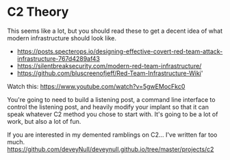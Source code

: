 # C2 Theory
This seems like a lot, but you should read these to get a decent idea of what modern infrastructure should look like.

* <https://posts.specterops.io/designing-effective-covert-red-team-attack-infrastructure-767d4289af43>
* <https://silentbreaksecurity.com/modern-red-team-infrastructure/>
* <https://github.com/bluscreenofjeff/Red-Team-Infrastructure-Wiki>'


Watch this:
<https://www.youtube.com/watch?v=5gwEMocFkc0>

You're going to need to build a listening post, a command line interface to control the listening post, and heavily modify your implant so that it can speak whatever C2 method you chose to start with. It's going to be a lot of work, but also a lot of fun.

If you are interested in my demented ramblings on C2... I've written far too much. <https://github.com/deveyNull/deveynull.github.io/tree/master/projects/c2>